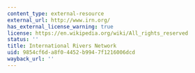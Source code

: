```yaml
---
content_type: external-resource
external_url: http://www.irn.org/
has_external_license_warning: true
license: https://en.wikipedia.org/wiki/All_rights_reserved
status: ''
title: International Rivers Network
uid: 9854cf6d-a8f0-4452-b994-7f1216006dcd
wayback_url: ''
---
```

